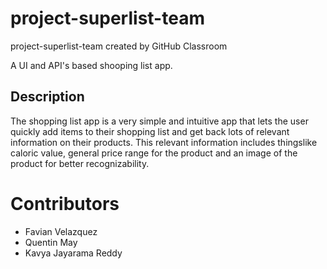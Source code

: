 # project-superlist-team
project-superlist-team created by GitHub Classroom

A UI and API's based shooping list app.

## Description

The shopping list app is a very simple and intuitive app that lets the user quickly add items to their shopping list and get back lots of relevant information on their products.
This relevant information includes thingslike caloric value, general price range for the product and an image of the product for better recognizability.

# Contributors
* Favian Velazquez 
* Quentin May
* Kavya Jayarama Reddy
